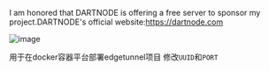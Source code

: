 I am honored that DARTNODE is offering a free server to sponsor my project.DARTNODE's official website:https://dartnode.com

![image](https://github.com/eooce/node.js-direct/assets/142894633/bda45b56-490a-4964-a782-6e0e70783d36)


用于在docker容器平台部署edgetunnel项目
修改`UUID`和`PORT`
